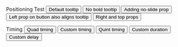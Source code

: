<Anno>Positioning Test</Anno>
<Button-Group grid>
    <Button block tooltip="Default">Default tooltip</Button>
    <Button block no-bold tooltip="Default">No bold tooltip</Button>
    <Button block tooltip="Only opacity transition" no-slide
        >Adding no-slide prop</Button
    >
</Button-Group>
<Button-Group grid>
    <Button block left tooltip="Aligned to left"
        >Left prop on button also aligns tooltip</Button
    >
    <Button block right tooltip="Adding the top prop" top
        >Right and top props</Button
    >
</Button-Group>
<div class="divider" />
<Anno>Timing</Anno>
<Button-Group grid>
    <Button block left
        tooltip="cubic-bezier(0.48, 0.04, 0.52, 0.96)"
        timing="var(--quad)"
        >Quad timing</Button
    >
    <Button block
        tooltip="cubic-bezier(0.76, 0, 0.24, 1)"
        timing="cubic-bezier(0.76, 0, 0.24, 1)"
        >Custom timing</Button
    >
    <Button block right
        tooltip="cubic-bezier(0.84, 0, 0.16, 1)"
        timing="var(--quint)"
        >Quint timing</Button
    >
    </Button-Group>
    <Button-Group grid>
    <Button block left
        tooltip="I'm slow to animate"
        duration="1000ms"
        >Custom duration</Button
    >
    <Button block 
        tooltip="I'm slow to respond" 
        delay="1000ms"
        >Custom delay</Button
    >
</Button-Group>